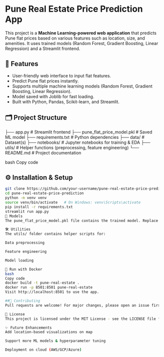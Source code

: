 # Pune Real Estate Price Prediction App

This project is a **Machine Learning-powered web application** that predicts Pune flat prices based on various features such as location, size, and amenities. It uses trained models (Random Forest, Gradient Boosting, Linear Regression) and a Streamlit frontend.

## 🚀 Features
- User-friendly web interface to input flat features.
- Predict Pune flat prices instantly.
- Supports multiple machine learning models (Random Forest, Gradient Boosting, Linear Regression).
- Model saved with Joblib for fast loading.
- Built with Python, Pandas, Scikit-learn, and Streamlit.

## 🗂 Project Structure
├── app.py # Streamlit frontend
├── pune_flat_price_model.pkl # Saved ML model
├── requirements.txt # Python dependencies
├── data/ # Dataset(s)
├── notebooks/ # Jupyter notebooks for training & EDA
├── utils/ # Helper functions (preprocessing, feature engineering)
└── README.md # Project documentation

bash
Copy code

## ⚙️ Installation & Setup
```bash
git clone https://github.com/your-username/pune-real-estate-price-prediction.git
cd pune-real-estate-price-prediction
python -m venv venv
source venv/bin/activate   # On Windows: venv\Scripts\activate
pip install -r requirements.txt
streamlit run app.py
📁 Models
The pune_flat_price_model.pkl file contains the trained model. Replace it with your own retrained model if required.

🛠 Utilities
The utils/ folder contains helper scripts for:

Data preprocessing

Feature engineering

Model loading

🐳 Run with Docker
bash
Copy code
docker build -t pune-real-estate .
docker run -p 8501:8501 pune-real-estate
Visit http://localhost:8501 to use the app.

##🤝 Contributing
Pull requests are welcome! For major changes, please open an issue first to discuss what you’d like to change.

📜 License
This project is licensed under the MIT License - see the LICENSE file for details.

✨ Future Enhancements
Add location-based visualizations on map

Support more ML models & hyperparameter tuning

Deployment on cloud (AWS/GCP/Azure)
